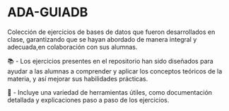 # ADA-GUIADB
Colección de ejercicios de bases de datos que fueron desarrollados en clase, garantizando que se hayan abordado de manera integral y adecuada,en colaboración con sus alumnas.  

📚 - Los ejercicios presentes en el repositorio han sido diseñados para ayudar a las alumnas a comprender y aplicar los conceptos teóricos de la materia, y así mejorar sus habilidades prácticas. 

📌 - Incluye una variedad de herramientas útiles, como documentación detallada y explicaciones paso a paso de los ejercicios.
